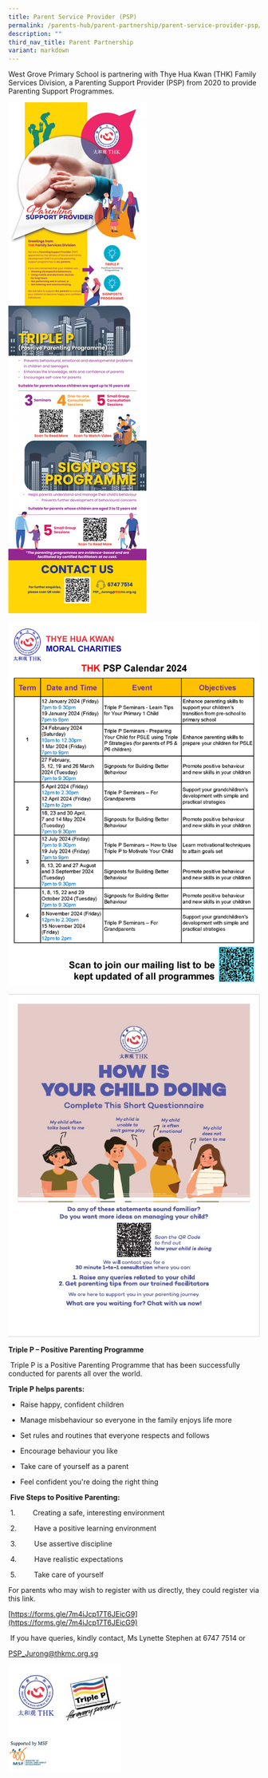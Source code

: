 ```yaml
---
title: Parent Service Provider (PSP)
permalink: /parents-hub/parent-partnership/parent-service-provider-psp/
description: ""
third_nav_title: Parent Partnership
variant: markdown
---
```

West Grove Primary School is partnering with Thye Hua Kwan (THK) Family Services Division, a Parenting Support Provider (PSP) from 2020 to provide Parenting Support Programmes.

![](/images/Until%202022_Pictures/THK%20FSD%20-%20PSP%20Poster.jpg)

![THK Calendar of Events 2024 - Primary](/images/THK_Calendar_of_Events_2024___Primary___Mindy.png)

![](/images/Until%202022_Pictures/THK%20PSP%20-%20How%20Is%20Your%20Child%20Doing%20Questionnaire.jpg)


**Triple P – Positive Parenting Programme**&nbsp;  

&nbsp;Triple P is a Positive Parenting Programme that has been successfully conducted for parents all over the world. &nbsp;&nbsp;

  

**Triple P helps parents:**&nbsp;

* Raise happy, confident children&nbsp;

* Manage misbehaviour so everyone in the family enjoys life more&nbsp;

* Set rules and routines that everyone respects and follows&nbsp;

* Encourage behaviour you like&nbsp;
* Take care of yourself as a parent&nbsp;

* Feel confident you're doing the right thing &nbsp;&nbsp;

  

&nbsp;**Five Steps to Positive Parenting:**&nbsp;

&nbsp;1.&nbsp;&nbsp;&nbsp;&nbsp;&nbsp;&nbsp;&nbsp;&nbsp; Creating a safe, interesting environment&nbsp;

&nbsp;2.&nbsp;&nbsp;&nbsp;&nbsp;&nbsp;&nbsp;&nbsp;&nbsp; Have a positive learning environment&nbsp;

&nbsp;3.&nbsp;&nbsp;&nbsp;&nbsp;&nbsp;&nbsp;&nbsp;&nbsp; Use assertive discipline&nbsp;

&nbsp;4.&nbsp;&nbsp;&nbsp;&nbsp;&nbsp;&nbsp;&nbsp;&nbsp; Have realistic expectations&nbsp;

&nbsp;5.&nbsp;&nbsp;&nbsp;&nbsp;&nbsp;&nbsp;&nbsp;&nbsp; Take care of yourself &nbsp;&nbsp;

  

For parents who may wish to register with us directly, they could register via this link.  

[https://forms.gle/7m4iJcp17T6JEicG9](https://forms.gle/7m4iJcp17T6JEicG9)

  

&nbsp;If you have queries, kindly contact, Ms Lynette Stephen at 6747 7514 or&nbsp;

[PSP\_Jurong@thkmc.org.sg](mailto:PSP_Jurong@thkmc.org.sg)

<img src="/images/Until%202022_Pictures/psp.png" style="width:45%">